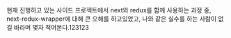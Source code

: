현재 진행하고 있는 사이드 프로젝트에서 next와 redux를 함께 사용하는 과정 중, next-redux-wrapper에 대해 큰 오해를 하고있었고, 나와 같은 실수를 하는 사람이 없길 바라며 몇자 적어본다.123123